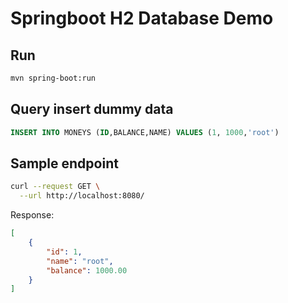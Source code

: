 # Springboot H2 Database Demo

## Run
```bash
mvn spring-boot:run
```

## Query insert dummy data
```sql
INSERT INTO MONEYS (ID,BALANCE,NAME) VALUES (1, 1000,'root')
```

## Sample endpoint
```bash
curl --request GET \
  --url http://localhost:8080/
```
Response:
```json
[
    {
        "id": 1,
        "name": "root",
        "balance": 1000.00
    }
]
```
